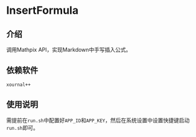 # InsertFormula

## 介绍

调用Mathpix API，实现Markdown中手写插入公式。

## 依赖软件

```shell
xournal++
```

## 使用说明

需提前在`run.sh`中配置好`APP_ID`和`APP_KEY`，然后在系统设置中设置快捷键启动`run.sh`即可。

